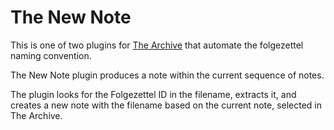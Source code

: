 # The New Note
This is one of two plugins for [The Archive](https://zettelkasten.de/the-archive/) that automate the folgezettel naming convention.

The New Note plugin produces a note within the current sequence of notes.

The plugin looks for the Folgezettel ID in the filename, extracts it, and creates a new note with the filename based on the current note, selected in The Archive.

